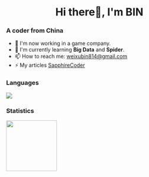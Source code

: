 <h1 align="center">Hi there👋, I'm BIN</h1>

### A coder from China 
- 🔭 I'm now working in a game company.
- 🌱 I'm currently learning **Big Data** and **Spider**.
- 📫 How to reach me: weixubin814@gmail.com
- ⚡ My articles [SapphireCoder](https://www.toutiao.com/c/user/token/MS4wLjABAAAAZvJU5jXbrNxAamgMDrkMw67BULVrhgeMt2IkrvQ8KVk/)

### Languages

![](https://skillicons.dev/icons?i=java,py,vue,lua,ruby,&theme=light)

### Statistics

<img align="" height="137px" src="https://github-readme-stats.vercel.app/api?username=senlizishi&hide_title=true&hide_border=true&show_icons=true&count_private=true&line_height=21" />
